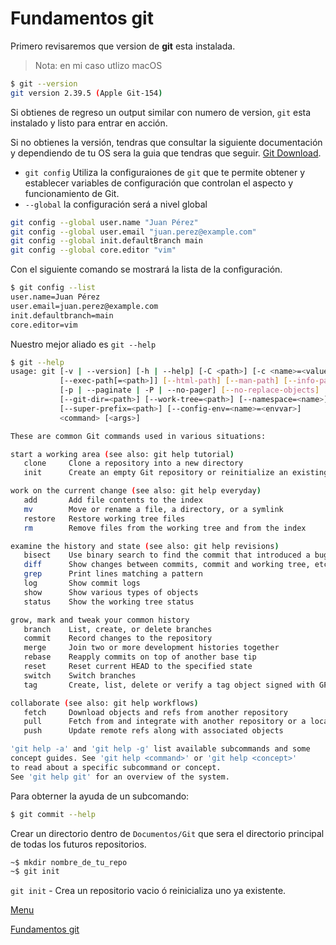 # Fundamentos **git**

Primero revisaremos que version de **git** esta instalada.

> Nota: en mi caso utlizo macOS

```bash
$ git --version
git version 2.39.5 (Apple Git-154)
```

Si obtienes de regreso un output similar con numero de version, ```git``` esta instalado y listo para entrar en acción.

Si no obtienes la versión, tendras que consultar la siguiente documentación y dependiendo de tu OS sera la guia que tendras que seguir. [Git Download](https://git-scm.com/downloads).

- ```git config``` Utiliza la configuraiones de ```git``` que te permite obtener y establecer variables de configuración que controlan el aspecto y funcionamiento de Git.
- ```--global``` la configuración será a nivel global

```bash
git config --global user.name "Juan Pérez"
git config --global user.email "juan.perez@example.com"
git config --global init.defaultBranch main
git config --global core.editor "vim"
```

Con el siguiente comando se mostrará la lista de la configuración.

```bash
$ git config --list
user.name=Juan Pérez  
user.email=juan.perez@example.com  
init.defaultbranch=main  
core.editor=vim
```

Nuestro mejor aliado es ```git --help```

```bash
$ git --help
usage: git [-v | --version] [-h | --help] [-C <path>] [-c <name>=<value>]
           [--exec-path[=<path>]] [--html-path] [--man-path] [--info-path]
           [-p | --paginate | -P | --no-pager] [--no-replace-objects] [--bare]
           [--git-dir=<path>] [--work-tree=<path>] [--namespace=<name>]
           [--super-prefix=<path>] [--config-env=<name>=<envvar>]
           <command> [<args>]

These are common Git commands used in various situations:

start a working area (see also: git help tutorial)
   clone     Clone a repository into a new directory
   init      Create an empty Git repository or reinitialize an existing one

work on the current change (see also: git help everyday)
   add       Add file contents to the index
   mv        Move or rename a file, a directory, or a symlink
   restore   Restore working tree files
   rm        Remove files from the working tree and from the index

examine the history and state (see also: git help revisions)
   bisect    Use binary search to find the commit that introduced a bug
   diff      Show changes between commits, commit and working tree, etc
   grep      Print lines matching a pattern
   log       Show commit logs
   show      Show various types of objects
   status    Show the working tree status

grow, mark and tweak your common history
   branch    List, create, or delete branches
   commit    Record changes to the repository
   merge     Join two or more development histories together
   rebase    Reapply commits on top of another base tip
   reset     Reset current HEAD to the specified state
   switch    Switch branches
   tag       Create, list, delete or verify a tag object signed with GPG

collaborate (see also: git help workflows)
   fetch     Download objects and refs from another repository
   pull      Fetch from and integrate with another repository or a local branch
   push      Update remote refs along with associated objects

'git help -a' and 'git help -g' list available subcommands and some
concept guides. See 'git help <command>' or 'git help <concept>'
to read about a specific subcommand or concept.
See 'git help git' for an overview of the system.
```

Para obterner la ayuda de un subcomando:

```bash
$ git commit --help
```

Crear un directorio dentro de ```Documentos/Git``` que sera el directorio principal de todas los futuros repositorios.

```bash
~$ mkdir nombre_de_tu_repo
~$ git init 
```

```git init``` - Crea un repositorio vacio ó reinicializa uno ya existente.

[Menu](README.md)

[Fundamentos git](fundamentos_git.md)
